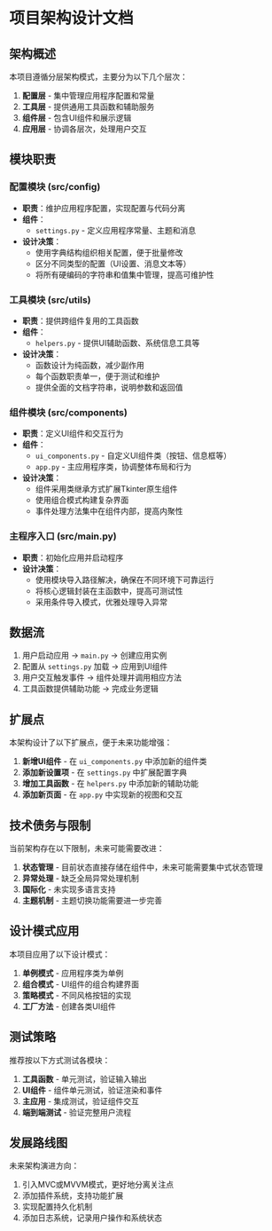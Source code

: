 # 项目架构设计文档

## 架构概述

本项目遵循分层架构模式，主要分为以下几个层次：

1. **配置层** - 集中管理应用程序配置和常量
2. **工具层** - 提供通用工具函数和辅助服务
3. **组件层** - 包含UI组件和展示逻辑
4. **应用层** - 协调各层次，处理用户交互

## 模块职责

### 配置模块 (src/config)

- **职责**：维护应用程序配置，实现配置与代码分离
- **组件**：
  - `settings.py` - 定义应用程序常量、主题和消息
- **设计决策**：
  - 使用字典结构组织相关配置，便于批量修改
  - 区分不同类型的配置（UI设置、消息文本等）
  - 将所有硬编码的字符串和值集中管理，提高可维护性

### 工具模块 (src/utils)

- **职责**：提供跨组件复用的工具函数
- **组件**：
  - `helpers.py` - 提供UI辅助函数、系统信息工具等
- **设计决策**：
  - 函数设计为纯函数，减少副作用
  - 每个函数职责单一，便于测试和维护
  - 提供全面的文档字符串，说明参数和返回值

### 组件模块 (src/components)

- **职责**：定义UI组件和交互行为
- **组件**：
  - `ui_components.py` - 自定义UI组件类（按钮、信息框等）
  - `app.py` - 主应用程序类，协调整体布局和行为
- **设计决策**：
  - 组件采用类继承方式扩展Tkinter原生组件
  - 使用组合模式构建复杂界面
  - 事件处理方法集中在组件内部，提高内聚性

### 主程序入口 (src/main.py)

- **职责**：初始化应用并启动程序
- **设计决策**：
  - 使用模块导入路径解决，确保在不同环境下可靠运行
  - 将核心逻辑封装在主函数中，提高可测试性
  - 采用条件导入模式，优雅处理导入异常

## 数据流

1. 用户启动应用 → `main.py` → 创建应用实例
2. 配置从 `settings.py` 加载 → 应用到UI组件
3. 用户交互触发事件 → 组件处理并调用相应方法
4. 工具函数提供辅助功能 → 完成业务逻辑

## 扩展点

本架构设计了以下扩展点，便于未来功能增强：

1. **新增UI组件** - 在 `ui_components.py` 中添加新的组件类
2. **添加新设置项** - 在 `settings.py` 中扩展配置字典
3. **增加工具函数** - 在 `helpers.py` 中添加新的辅助功能
4. **添加新页面** - 在 `app.py` 中实现新的视图和交互

## 技术债务与限制

当前架构存在以下限制，未来可能需要改进：

1. **状态管理** - 目前状态直接存储在组件中，未来可能需要集中式状态管理
2. **异常处理** - 缺乏全局异常处理机制
3. **国际化** - 未实现多语言支持
4. **主题机制** - 主题切换功能需要进一步完善

## 设计模式应用

本项目应用了以下设计模式：

1. **单例模式** - 应用程序类为单例
2. **组合模式** - UI组件的组合构建界面
3. **策略模式** - 不同风格按钮的实现
4. **工厂方法** - 创建各类UI组件

## 测试策略

推荐按以下方式测试各模块：

1. **工具函数** - 单元测试，验证输入输出
2. **UI组件** - 组件单元测试，验证渲染和事件
3. **主应用** - 集成测试，验证组件交互
4. **端到端测试** - 验证完整用户流程

## 发展路线图

未来架构演进方向：

1. 引入MVC或MVVM模式，更好地分离关注点
2. 添加插件系统，支持功能扩展
3. 实现配置持久化机制
4. 添加日志系统，记录用户操作和系统状态 